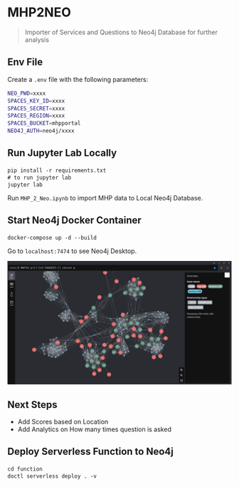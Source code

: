 # MHP2NEO
> Importer of Services and Questions to Neo4j Database for further analysis


## Env File
Create a `.env` file with the following parameters:

```bash
NEO_PWD=xxxx
SPACES_KEY_ID=xxxx
SPACES_SECRET=xxxx
SPACES_REGION=xxxx
SPACES_BUCKET=mhpportal
NEO4J_AUTH=neo4j/xxxx
```

## Run Jupyter Lab Locally
```shell
pip install -r requirements.txt
# to run jupyter lab
jupyter lab
```
Run `MHP_2_Neo.ipynb` to import MHP data to Local Neo4j Database.

## Start Neo4j Docker Container
```shell
docker-compose up -d --build
```

Go to `localhost:7474` to see Neo4j Desktop.

<img src="static/graph.png">

## Next Steps
* Add Scores based on Location
* Add Analytics on How many times question is asked

## Deploy Serverless Function to Neo4j
```shell
cd function
doctl serverless deploy . -v
```